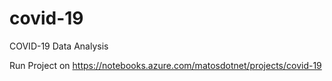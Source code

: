 # covid-19
COVID-19 Data Analysis

Run Project on https://notebooks.azure.com/matosdotnet/projects/covid-19
